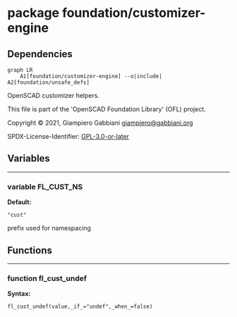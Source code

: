 # package foundation/customizer-engine

## Dependencies

```mermaid
graph LR
    A1[foundation/customizer-engine] --o|include| A2[foundation/unsafe_defs]
```

OpenSCAD customizer helpers.

This file is part of the 'OpenSCAD Foundation Library' (OFL) project.

Copyright © 2021, Giampiero Gabbiani <giampiero@gabbiani.org>

SPDX-License-Identifier: [GPL-3.0-or-later](https://spdx.org/licenses/GPL-3.0-or-later.html)


## Variables

---

### variable FL_CUST_NS

__Default:__

    "cust"

prefix used for namespacing

## Functions

---

### function fl_cust_undef

__Syntax:__

```text
fl_cust_undef(value,_if_="undef",_when_=false)
```


